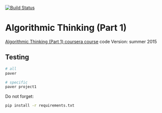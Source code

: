 [![Build Status](https://travis-ci.org/lancelote/alg_think_1.svg)](https://travis-ci.org/lancelote/alg_think_1)

# Algorithmic Thinking (Part 1)

[Algorithmic Thinking (Part 1) coursera course](https://www.coursera.org/course/algorithmicthink1) code
Version: summer 2015

## Testing

```bash
# all
paver

# specific
paver project1
```

Do not forget:
```bash
pip install -r requirements.txt
```